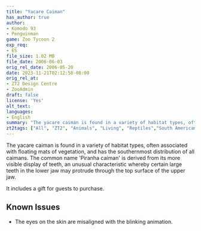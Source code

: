 ```yaml
---
title: "Yacare Caiman"
has_author: true
author:
- Komodo 93
- Penguinman
game: Zoo Tycoon 2
exp_req:
- ES
file_size: 1.02 MB
file_date: 2006-06-03
orig_rel_date: 2006-05-20
date: 2023-11-21T02:12:58-08:00
orig_rel_at: 
- ZT2 Design Centre
- ZooAdmin
draft: false
license: 'Yes'
alt_text: 
languages:
- English
summary: "The yacare caiman is found in a variety of habitat types, often associated with floating mats of vegetation."
zt2tags: ["All", "ZT2", "Animals", "Living", "Reptiles","South American" ]
---
```

The yacare caiman is found in a variety of habitat types, often associated with floating mats of vegetation, and has the southernmost distribution of all caimans. The common name 'Piranha caiman' is derived from its more visible display of teeth, an unusual characteristic whereby certain large teeth in the lower jaw may protrude through the top surface of the upper jaw.

It includes a gift for guests to purchase.

## Known Issues
- The eyes on the skin are misaligned with the blinking animation.